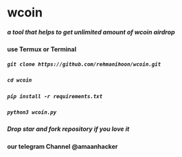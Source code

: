 # wcoin
##### a tool that helps to get unlimited amount of wcoin airdrop
#### use Termux or Terminal  

##### `git clone https://github.com/rehmanihoon/wcoin.git`
##### `cd wcoin`
##### `pip install -r requirements.txt`
##### `python3 wcoin.py`

##### Drop star and fork repository if you love it
#### our telegram Channel @amaanhacker


















